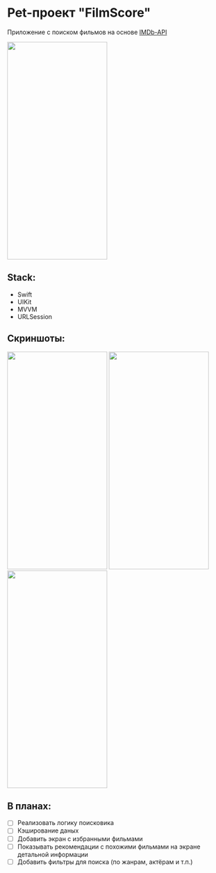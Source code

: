 # Pet-проект "FilmScore"
Приложение с поиском фильмов на основе [IMDb-API](https://imdb-api.com)

<img src="https://user-images.githubusercontent.com/98335973/224018446-a2029eb7-b619-45b9-b012-0e8012b03d94.gif" width ="230" height="500" />

## Stack:
- Swift
- UIKit
- MVVM
- URLSession

## Скриншоты:
<img src="https://user-images.githubusercontent.com/98335973/224020638-0ab9e14c-da16-4fc0-a582-66621d54ec62.png" width="230" height="500" /> <img src="https://user-images.githubusercontent.com/98335973/224020657-ad8e1d81-254c-4d63-8112-3aa4f1f96ca2.png" width="230" height="500" /> <img src="https://user-images.githubusercontent.com/98335973/224020668-24b408d4-1674-42aa-a5f2-c1a0b48a67b5.png" width="230" height="500" />

## В планах:
- [ ] Реализовать логику поисковика
- [ ] Кэширование даных
- [ ] Добавить экран с избранными фильмами
- [ ] Показывать рекомендации с похожими фильмами на экране детальной информации
- [ ] Добавить фильтры для поиска (по жанрам, актёрам и т.п.)

